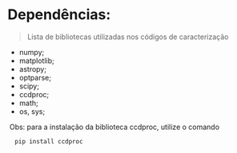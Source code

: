 # Dependências:
> Lista de bibliotecas utilizadas nos códigos de caracterização

  - numpy;
  - matplotlib;
  - astropy;
  - optparse;
  - scipy;
  - ccdproc;
  - math;
  - os, sys;
  
  Obs: para a instalação da biblioteca ccdproc, utilize o comando
  
      pip install ccdproc
